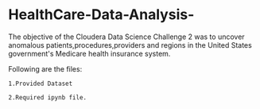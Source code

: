 # HealthCare-Data-Analysis-

The objective of the Cloudera Data Science Challenge 2 was to uncover anomalous patients,procedures,providers and regions in the United States government's Medicare health insurance system.

Following are the files:

    1.Provided Dataset
    
    2.Required ipynb file.
